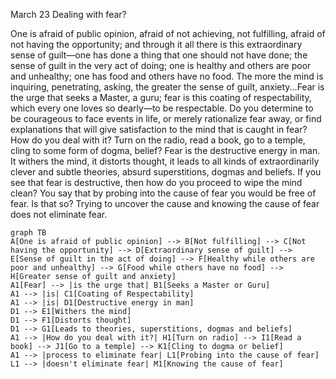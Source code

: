 March 23
Dealing with fear?

One is afraid of public opinion, afraid of not achieving, not fulfilling, afraid of not having the opportunity; and through it all there is this extraordinary sense of guilt—one has done a thing that one should not have done; the sense of guilt in the very act of doing; one is healthy and others are poor and unhealthy; one has food and others have no food. The more the mind is inquiring, penetrating, asking, the greater the sense of guilt, anxiety...Fear is the urge that seeks a Master, a guru; fear is this coating of respectability, which every one loves so dearly—to be respectable. Do you determine to be courageous to face events in life, or merely rationalize fear away, or find explanations that will give satisfaction to the mind that is caught in fear? How do you deal with it? Turn on the radio, read a book, go to a temple, cling to some form of dogma, belief?
Fear is the destructive energy in man. It withers the mind, it distorts thought, it leads to all kinds of extraordinarily clever and subtle theories, absurd superstitions, dogmas and beliefs. If you see that fear is destructive, then how do you proceed to wipe the mind clean? You say that by probing into the cause of fear you would be free of fear. Is that so? Trying to uncover the cause and knowing the cause of fear does not eliminate fear.

```mermaid
graph TB
A[One is afraid of public opinion] --> B[Not fulfilling] --> C[Not having the opportunity] --> D[Extraordinary sense of guilt] --> E[Sense of guilt in the act of doing] --> F[Healthy while others are poor and unhealthy] --> G[Food while others have no food] --> H[Greater sense of guilt and anxiety]
A1[Fear] --> |is the urge that| B1[Seeks a Master or Guru]
A1 --> |is| C1[Coating of Respectability]
A1 --> |is| D1[Destructive energy in man]
D1 --> E1[Withers the mind]
D1 --> F1[Distorts thought]
D1 --> G1[Leads to theories, superstitions, dogmas and beliefs]
A1 --> |How do you deal with it?| H1[Turn on radio] --> I1[Read a book] --> J1[Go to a temple] --> K1[Cling to dogma or belief]
A1 --> |process to eliminate fear| L1[Probing into the cause of fear]
L1 --> |doesn't eliminate fear| M1[Knowing the cause of fear]
```
